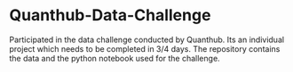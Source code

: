 # Quanthub-Data-Challenge
Participated in the data challenge conducted by Quanthub. Its an individual project which needs to be completed in 3/4 days.  The repository contains the data and the python notebook used for the challenge.
